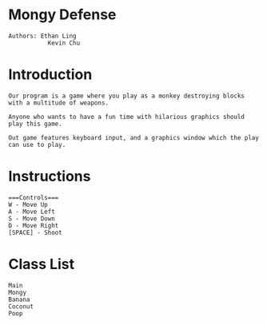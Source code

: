 # Mongy Defense

    Authors: Ethan Ling
               Kevin Chu

# Introduction

    Our program is a game where you play as a monkey destroying blocks with a multitude of weapons. 
    
    Anyone who wants to have a fun time with hilarious graphics should play this game. 
    
    Out game features keyboard input, and a graphics window which the play can use to play. 
    
# Instructions

    ===Controls===
    W - Move Up
    A - Move Left
    S - Move Down
    D - Move Right
    [SPACE] - Shoot
    
# Class List

    Main
    Mongy
    Banana
    Coconut
    Poop
    
